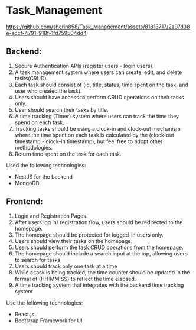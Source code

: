 # Task_Management

https://github.com/sherin858/Task_Management/assets/81813717/2a97d38e-eccf-4791-918f-1fd759504dd4

## Backend:
1. Secure Authentication APIs (register users - login users).
2. A task management system where users can create, edit, and delete tasks(CRUD).
3. Each task should consist of (id, title, status, time spent on the task, and user who created the task).
4. Users should have access to perform CRUD operations on their tasks only.
5. User should search their tasks by title.
6. A time tracking (Timer) system where users can track the time they spend on each task.
7. Tracking tasks should be using a clock-in and clock-out mechanism where the time spent on each task is calculated by the (clock-out timestamp - clock-in
timestamp), but feel free to adopt other methodologies.
8. Return time spent on the task for each task.
   
Used the following technologies:
- NestJS for the backend
- MongoDB

## Frontend:
1. Login and Registration Pages.
2. After users log in/ registration flow, users should be redirected to the homepage.
3. The homepage should be protected for logged-in users only.
4. Users should view their tasks on the homepage.
5. Users should perform the task CRUD operations from the homepage.
6. The homepage should include a search input at the top, allowing users to search for tasks.
7. Users should track only one task at a time
8. While a task is being tracked, the time counter should be updated in the format of (HH:MM:SS) to reflect the time elapsed.
9. A time tracking system that integrates with the backend time tracking system

Use the following technologies:
- React.js
- Bootstrap Framework for UI.

